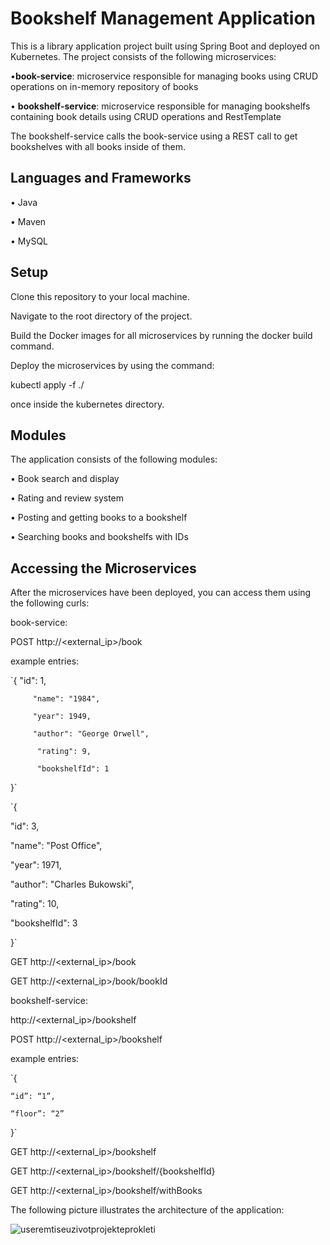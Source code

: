 <h1>Bookshelf Management Application</h1>

This is a library application project built using Spring Boot and deployed on Kubernetes. The project consists of the following microservices:

•__book-service__: microservice responsible for managing books using CRUD operations on in-memory repository of books

•	__bookshelf-service__: microservice responsible for managing bookshelfs containing book details using CRUD operations and RestTemplate

The bookshelf-service calls the book-service using a REST call to get bookshelves with all books inside of them.

 
<h2>Languages and Frameworks</h2>

•	Java

•	Maven

•	MySQL

<h2>Setup</h2>


Clone this repository to your local machine.

Navigate to the root directory of the project.

Build the Docker images for all microservices by running the docker build command.

Deploy the microservices by using the command:

kubectl apply -f ./

once inside the kubernetes directory.

<h2>Modules</h2>


The application consists of the following modules:

•	Book search and display

•	Rating and review system

•	Posting and getting books to a bookshelf

•	Searching books and bookshelfs with IDs

<h2>Accessing the Microservices</h2>


After the microservices have been deployed, you can access them using the following curls:

book-service:

POST http://<external_ip>/book

example entries:

`{
        "id": 1,
        
         "name": "1984",
         
         "year": 1949,
         
         "author": "George Orwell",
         
          "rating": 9,
         
          "bookshelfId": 1
}`

`{

"id": 3,

"name": "Post Office",

"year": 1971,

"author": "Charles Bukowski",

"rating": 10,

"bookshelfId": 3

}`

GET http://<external_ip>/book

GET http://<external_ip>/book/bookId

bookshelf-service:

http://<external_ip>/bookshelf

POST http://<external_ip>/bookshelf

example entries:

`{

	“id”: “1”,
	
	“floor”: “2”
	
}`


GET http://<external_ip>/bookshelf

GET http://<external_ip>/bookshelf/{bookshelfId}

GET http://<external_ip>/bookshelf/withBooks




The following picture illustrates the architecture of the application:

![useremtiseuzivotprojekteprokleti](https://github.com/jatadi/ciric-project-415/assets/119642721/fc58b423-7619-4b64-9931-1a172c85b5b1)

